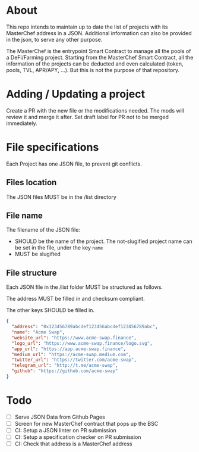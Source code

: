 # About
This repo intends to maintain up to date the list of projects with its MasterChef address in a JSON. Additional information can also be provided in the json, to serve any other purpose.

The MasterChef is the entrypoint Smart Contract to manage all the pools of a DeFi/Farming project. Starting from the MasterChef Smart Contract, all the information of the projects can be deducted and even calculated (token, pools, TVL, APR/APY, ...). But this is not the purpose of that repository.

# Adding / Updating a project
Create a PR with the new file or the modifications needed. The mods will review it and merge it after.
Set draft label for PR not to be merged immediately.

# File specifications
Each Project has one JSON file, to prevent git conflicts.

## Files location
The JSON files MUST be in the /list directory

## File name
The filename of the JSON file:
- SHOULD be the name of the project. The not-slugified project name can be set in the file, under the key `name`
- MUST be slugified

## File structure
Each JSON file in the /list folder MUST be structured as follows.

The address MUST be filled in and checksum compliant.

The other keys SHOULD be filled in.

```json
{
  "address": "0x123456789abcdef123456abcdef123456789abc",
  "name": "Acme Swap",
  "website_url": "https://www.acme-swap.finance",
  "logo_url": "https://www.acme-swap.finance/logo.svg",
  "app_url": "https://app.acme-swap.finance",
  "medium_url": "https://acme-swap.medium.com",
  "twitter_url": "https://twitter.com/acme-swap",
  "telegram_url": "http://t.me/acme-swap",
  "github": "https://github.com/acme-swap"
}
```

# Todo
- [ ] Serve JSON Data from Github Pages
- [ ] Screen for new MasterChef contract that pops up the BSC
- [ ] CI: Setup a JSON linter on PR submission
- [ ] CI: Setup a specification checker on PR submission
- [ ] CI: Check that address is a MasterChef address
